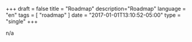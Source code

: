 +++
draft = false
title = "Roadmap"
description="Roadmap"
language = "en"
tags = [
    "roadmap"
]
date = "2017-01-01T13:10:52-05:00"
type = "single"
+++

n/a
